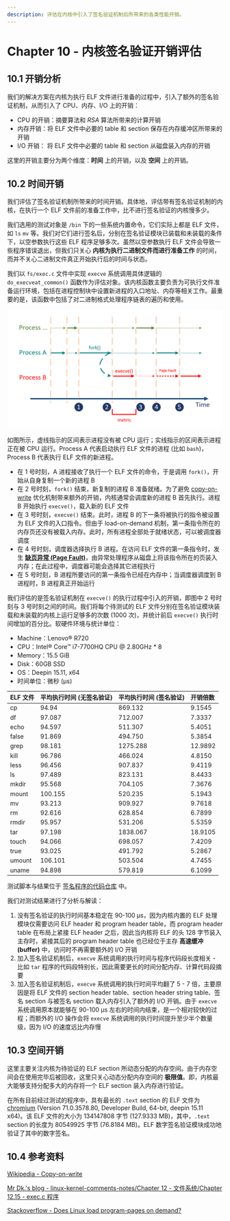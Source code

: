 ```yaml
---
description: 评估在内核中引入了签名验证机制后所带来的各类性能开销。
---
```


# Chapter 10 - 内核签名验证开销评估

## 10.1 开销分析

我们的解决方案在内核为执行 ELF 文件进行准备的过程中，引入了额外的签名验证机制，从而引入了 CPU、内存、I/O 上的开销：

* CPU 的开销：摘要算法和 _RSA_ 算法所带来的计算开销
* 内存开销：将 ELF 文件中必要的 table 和 section 保存在内存缓冲区所带来的开销
* I/O 开销： 将 ELF 文件中必要的 table 和 section 从磁盘装入内存的开销

这里的开销主要分为两个维度：**时间** 上的开销，以及 **空间** 上的开销。

## 10.2 时间开销

我们评估了签名验证机制所带来的时间开销。具体地，评估带有签名验证机制的内核，在执行一个 ELF 文件前的准备工作中，比不进行签名验证的内核慢多少。

我们选用的测试对象是 `/bin` 下的一些系统内置命令，它们实际上都是 ELF 文件，如 `ls` `mv` 等。我们对它们进行签名后，分别在签名验证模块已装载和未装载的条件下，以空参数执行这些 ELF 程序足够多次。虽然以空参数执行 ELF 文件会导致一些程序错误退出，但我们只关心 **内核为执行二进制文件而进行准备工作** 的时间，而并不关心二进制文件真正开始执行后的时间与状态。

我们以 `fs/exec.c` 文件中实现 `execve` 系统调用具体逻辑的 `do_execveat_common()` 函数作为评估对象。该内核函数主要负责为可执行文件准备运行环境，包括在进程控制块中设置新进程的入口地址、内存等相关工作。最重要的是，该函数中包括了对二进制格式处理程序链表的遍历和使用。

![&#x65F6;&#x95F4;&#x5F00;&#x9500;&#x7684;&#x8861;&#x91CF;&#x6307;&#x6807;](../.gitbook/assets/prev-test-metric.png)

如图所示，虚线指示的区间表示进程没有被 CPU 运行；实线指示的区间表示进程正在被 CPU 运行。Process A 代表启动执行 ELF 文件的进程 \(比如 `bash`\)，Process B 代表执行 ELF 文件的新进程。

* 在 1 号时刻，A 进程接收了执行一个 ELF 文件的命令，于是调用 `fork()`，开始从自身复制一个新的进程 B
* 在 2 号时刻，`fork()` 结束，新复制的进程 B 准备就绪。为了避免 [copy-on-write](https://en.wikipedia.org/wiki/Copy_on_write) 优化机制带来额外的开销，内核通常会调度新的进程 B 首先执行。进程 B 开始执行 `execve()`，载入新的 ELF 文件
* 在 3 号时刻，`execve()` 结束。此时，进程 B 的下一条将被执行的指令被设置为 ELF 文件的入口指令。但由于 load-on-demand 机制，第一条指令所在的内存页还没有被载入内存。此时，所有进程全部处于就绪状态，可以被调度器调度
* 在 4 号时刻，调度器选择执行 B 进程。在访问 ELF 文件的第一条指令时，发生 [**缺页异常 \(Page Fault\)**](https://en.wikipedia.org/wiki/Page_fault)，由异常处理程序从磁盘上将该指令所在的页装入内存；在此过程中，调度器可能会选择其它进程执行
* 在 5 号时刻，B 进程所要访问的第一条指令已经在内存中；当调度器调度到 B 进程时，B 进程真正开始运行

我们评估的是签名验证机制在 `execve()` 的执行过程中引入的开销，即图中 2 号时刻与 3 号时刻之间的时间。我们将每个待测试的 ELF 文件分别在签名验证模块装载和未装载的内核上运行足够多的次数 \(1000 次\)，并统计前后 `execve()` 执行时间增加的百分比。软硬件环境与统计单位：

* Machine：Lenovo® R720
* CPU：Intel® Core™ i7-7700HQ CPU @ 2.80GHz \* 8
* Memory：15.5 GiB
* Disk：60GB SSD
* OS：Deepin 15.11, x64
* 时间单位：微秒 \(μs\)

| ELF 文件 | 平均执行时间 \(无签名验证\) | 平均执行时间 \(签名验证\) | 开销倍数 |
| :--- | :--- | :--- | :--- |
| cp | 94.94 | 869.132 | 9.1545 |
| df | 97.087 | 712.007 | 7.3337 |
| echo | 94.597 | 511.307 | 5.4051 |
| false | 91.869 | 494.750 | 5.3854 |
| grep | 98.181 | 1275.288 | 12.9892 |
| kill | 96.786 | 466.024 | 4.8150 |
| less | 96.456 | 907.837 | 9.4119 |
| ls | 97.489 | 823.131 | 8.4433 |
| mkdir | 95.568 | 704.105 | 7.3676 |
| mount | 100.155 | 520.235 | 5.1943 |
| mv | 93.213 | 909.927 | 9.7618 |
| rm | 92.616 | 628.854 | 6.7899 |
| rmdir | 95.957 | 531.206 | 5.5359 |
| tar | 97.198 | 1838.067 | 18.9105 |
| touch | 94.066 | 698.057 | 7.4209 |
| true | 93.025 | 491.792 | 5.2867 |
| umount | 106.101 | 503.504 | 4.7455 |
| uname | 94.898 | 579.819 | 6.1099 |

测试脚本与结果位于 [签名程序的代码仓库](https://github.com/mrdrivingduck/linux-elf-binary-signer/tree/master/test/prev) 中。

我们对测试结果进行了分析与解读：

1. 没有签名验证的执行时间基本稳定在 90-100 μs，因为内核内置的 ELF 处理模块仅需要访问 ELF header 和 program header table，而 program header table 在布局上紧接 ELF header 之后，因此当内核将 ELF 的头 128 字节装入主存时，紧接其后的 program header table 也已经位于主存 **高速缓冲 \(buffer\)** 中，访问时不再需要额外的 I/O 开销
2. 加入签名验证机制后，`execve` 系统调用的执行时间与程序代码段长度相关 - 比如 `tar` 程序的代码段特别长，因此需要更长的时间分配内存、计算代码段摘要
3. 加入签名验证机制后，`execve` 系统调用的执行时间平均翻了 5 - 7 倍，主要原因是将 ELF 文件的 section header table、section header string table、签名 section 与被签名 section 载入内存引入了额外的 I/O 开销。由于 `execve` 系统调用原本就能够在 90-100 μs 左右的时间内结束，是一个相对较快的过程；而额外的 I/O 操作会将 `execve` 系统调用的执行时间提升至少半个数量级，因为 I/O 的速度远比内存慢

## 10.3 空间开销

这里主要关注内核为待验证的 ELF section 所动态分配的内存空间。由于内存空间会在使用完毕后被回收，这里只关心动态分配内存空间的 **极限值**。即，内核最大能够支持分配多大的内存将一个 ELF section 装入内存进行验证。

在所有目前经过测试的程序中，具有最长的 `.text` section 的 ELF 文件为 [chromium](http://www.chromium.org/Home) \(Version 71.0.3578.80, Developer Build, 64-bit, deepin 15.11 x64\)。该 ELF 文件的大小为 134147808 字节 \(127.9333 MB\)，其中，`.text` section 的长度为 80549925 字节 \(76.8184 MB\)。ELF 数字签名验证模块成功地验证了其中的数字签名。

## 10.4 参考资料

[Wikipedia - Copy-on-write](https://en.wikipedia.org/wiki/Copy-on-write)

[Mr Dk.'s blog - linux-kernel-comments-notes/Chapter 12 - 文件系统/Chapter 12.15 - exec.c 程序](https://mrdrivingduck.github.io/blog/#/markdown?repo=linux_kernel_comments_notes&path=Chapter%2012%20-%20%E6%96%87%E4%BB%B6%E7%B3%BB%E7%BB%9F%2FChapter%2012.19%20-%20select.c%20%E7%A8%8B%E5%BA%8F.md)

[Stackoverflow - Does Linux load program-pages on demand?](https://stackoverflow.com/questions/19292744/does-linux-load-program-pages-on-demand)

